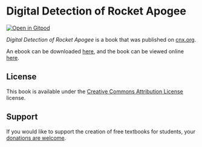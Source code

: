 # Digital Detection of Rocket Apogee

[![Open in Gitpod](https://gitpod.io/button/open-in-gitpod.svg)](https://gitpod.io/from-referrer/)

_Digital Detection of Rocket Apogee_ is a book that was published on [cnx.org](https://cnx.org/).

An ebook can be downloaded [here](https://github.com/cnx-user-books/cnxbook-digital-detection-of-rocket-apogee/releases/latest), and the book can be viewed online [here](https://github.com/cnx-user-books/cnxbook-digital-detection-of-rocket-apogee/releases/latest).

## License
This book is available under the [Creative Commons Attribution License](./LICENSE) license.

## Support
If you would like to support the creation of free textbooks for students, your [donations are welcome](https://riceconnect.rice.edu/donation/support-openstax-banner).
